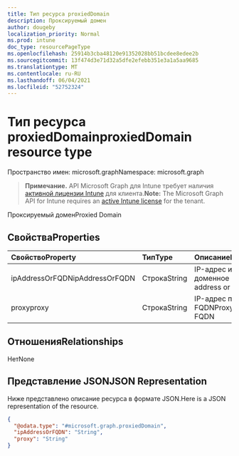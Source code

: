 ```yaml
---
title: Тип ресурса proxiedDomain
description: Проксируемый домен
author: dougeby
localization_priority: Normal
ms.prod: intune
doc_type: resourcePageType
ms.openlocfilehash: 25914b3cba48120e91352028bb51bcdee8edee2b
ms.sourcegitcommit: 13f474d3e71d32a5dfe2efebb351e3a1a5aa9685
ms.translationtype: MT
ms.contentlocale: ru-RU
ms.lasthandoff: 06/04/2021
ms.locfileid: "52752324"
---
```

# <a name="proxieddomain-resource-type"></a><span data-ttu-id="80dbf-103">Тип ресурса proxiedDomain</span><span class="sxs-lookup"><span data-stu-id="80dbf-103">proxiedDomain resource type</span></span>

<span data-ttu-id="80dbf-104">Пространство имен: microsoft.graph</span><span class="sxs-lookup"><span data-stu-id="80dbf-104">Namespace: microsoft.graph</span></span>

> <span data-ttu-id="80dbf-105">**Примечание.** API Microsoft Graph для Intune требует наличия [активной лицензии Intune](https://go.microsoft.com/fwlink/?linkid=839381) для клиента.</span><span class="sxs-lookup"><span data-stu-id="80dbf-105">**Note:** The Microsoft Graph API for Intune requires an [active Intune license](https://go.microsoft.com/fwlink/?linkid=839381) for the tenant.</span></span>

<span data-ttu-id="80dbf-106">Проксируемый домен</span><span class="sxs-lookup"><span data-stu-id="80dbf-106">Proxied Domain</span></span>

## <a name="properties"></a><span data-ttu-id="80dbf-107">Свойства</span><span class="sxs-lookup"><span data-stu-id="80dbf-107">Properties</span></span>
|<span data-ttu-id="80dbf-108">Свойство</span><span class="sxs-lookup"><span data-stu-id="80dbf-108">Property</span></span>|<span data-ttu-id="80dbf-109">Тип</span><span class="sxs-lookup"><span data-stu-id="80dbf-109">Type</span></span>|<span data-ttu-id="80dbf-110">Описание</span><span class="sxs-lookup"><span data-stu-id="80dbf-110">Description</span></span>|
|:---|:---|:---|
|<span data-ttu-id="80dbf-111">ipAddressOrFQDN</span><span class="sxs-lookup"><span data-stu-id="80dbf-111">ipAddressOrFQDN</span></span>|<span data-ttu-id="80dbf-112">Строка</span><span class="sxs-lookup"><span data-stu-id="80dbf-112">String</span></span>|<span data-ttu-id="80dbf-113">IP-адрес или полное доменное имя</span><span class="sxs-lookup"><span data-stu-id="80dbf-113">The IP address or FQDN</span></span>|
|<span data-ttu-id="80dbf-114">proxy</span><span class="sxs-lookup"><span data-stu-id="80dbf-114">proxy</span></span>|<span data-ttu-id="80dbf-115">Строка</span><span class="sxs-lookup"><span data-stu-id="80dbf-115">String</span></span>|<span data-ttu-id="80dbf-116">IP-адрес прокси или FQDN</span><span class="sxs-lookup"><span data-stu-id="80dbf-116">Proxy IP or FQDN</span></span>|

## <a name="relationships"></a><span data-ttu-id="80dbf-117">Отношения</span><span class="sxs-lookup"><span data-stu-id="80dbf-117">Relationships</span></span>
<span data-ttu-id="80dbf-118">Нет</span><span class="sxs-lookup"><span data-stu-id="80dbf-118">None</span></span>

## <a name="json-representation"></a><span data-ttu-id="80dbf-119">Представление JSON</span><span class="sxs-lookup"><span data-stu-id="80dbf-119">JSON Representation</span></span>
<span data-ttu-id="80dbf-120">Ниже представлено описание ресурса в формате JSON.</span><span class="sxs-lookup"><span data-stu-id="80dbf-120">Here is a JSON representation of the resource.</span></span>
<!-- {
  "blockType": "resource",
  "@odata.type": "microsoft.graph.proxiedDomain"
}
-->
``` json
{
  "@odata.type": "#microsoft.graph.proxiedDomain",
  "ipAddressOrFQDN": "String",
  "proxy": "String"
}
```




